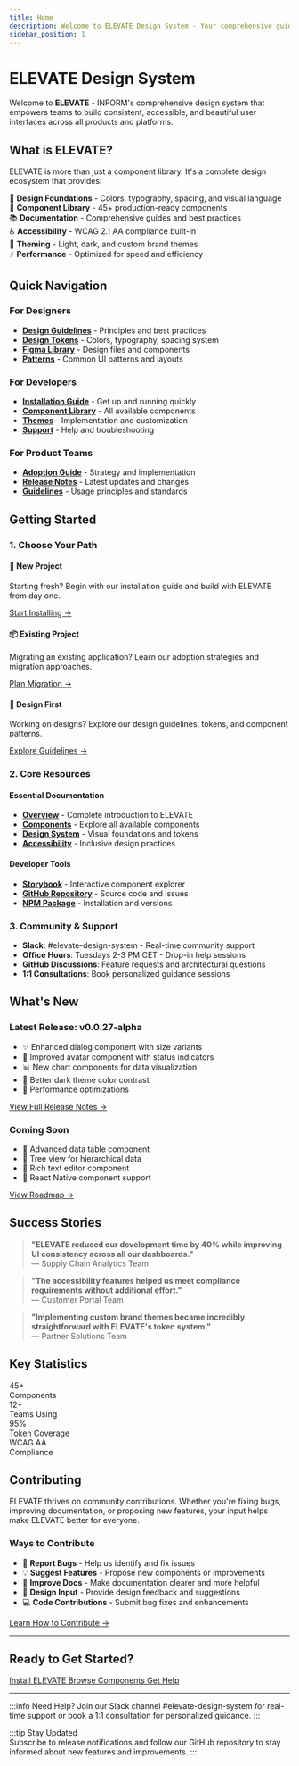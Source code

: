 ```yaml
---
title: Home
description: Welcome to ELEVATE Design System - Your comprehensive guide to building consistent, accessible interfaces
sidebar_position: 1
---
```


# ELEVATE Design System

Welcome to **ELEVATE** - INFORM's comprehensive design system that empowers teams to build consistent, accessible, and beautiful user interfaces across all products and platforms.

## What is ELEVATE?

ELEVATE is more than just a component library. It's a complete design ecosystem that provides:

🎨 **Design Foundations** - Colors, typography, spacing, and visual language  
🧩 **Component Library** - 45+ production-ready components  
📚 **Documentation** - Comprehensive guides and best practices  
♿ **Accessibility** - WCAG 2.1 AA compliance built-in  
🌙 **Theming** - Light, dark, and custom brand themes  
⚡ **Performance** - Optimized for speed and efficiency  

## Quick Navigation

### For Designers
- **[Design Guidelines](/docs/guidelines)** - Principles and best practices
- **[Design Tokens](/docs/design)** - Colors, typography, spacing system  
- **[Figma Library](https://figma.com/elevate)** - Design files and components
- **[Patterns](/docs/patterns)** - Common UI patterns and layouts

### For Developers
- **[Installation Guide](/docs/home/installation)** - Get up and running quickly
- **[Component Library](/docs/components)** - All available components
- **[Themes](/docs/home/themes)** - Implementation and customization
- **[Support](/docs/home/support)** - Help and troubleshooting

### For Product Teams
- **[Adoption Guide](/docs/home/adoption)** - Strategy and implementation  
- **[Release Notes](/docs/home/releases)** - Latest updates and changes
- **[Guidelines](/docs/guidelines)** - Usage principles and standards

## Getting Started

### 1. Choose Your Path

<div className="elvt-path-cards">
  <div className="elvt-path-card elvt-path-card--primary">
    <h4>🚀 New Project</h4>
    <p>Starting fresh? Begin with our installation guide and build with ELEVATE from day one.</p>
    <a href="./installation">Start Installing →</a>
  </div>
  
  <div className="elvt-path-card elvt-path-card--success">
    <h4>📦 Existing Project</h4>
    <p>Migrating an existing application? Learn our adoption strategies and migration approaches.</p>
    <a href="./adoption">Plan Migration →</a>
  </div>
  
  <div className="elvt-path-card elvt-path-card--purple">
    <h4>🎨 Design First</h4>
    <p>Working on designs? Explore our design guidelines, tokens, and component patterns.</p>
    <a href="../guidelines">Explore Guidelines →</a>
  </div>
</div>

### 2. Core Resources

#### Essential Documentation
- **[Overview](/docs/home/overview)** - Complete introduction to ELEVATE
- **[Components](/docs/components)** - Explore all available components  
- **[Design System](/docs/design)** - Visual foundations and tokens
- **[Accessibility](/docs/guidelines/accessibility)** - Inclusive design practices

#### Developer Tools
- **[Storybook](https://elevate-core-ui.inform-cloud.io)** - Interactive component explorer
- **[GitHub Repository](https://github.com/inform-elevate/elevate-ds)** - Source code and issues
- **[NPM Package](https://npmjs.com/package/@inform-elevate/elevate-core-ui)** - Installation and versions

### 3. Community & Support

- **Slack**: #elevate-design-system - Real-time community support
- **Office Hours**: Tuesdays 2-3 PM CET - Drop-in help sessions  
- **GitHub Discussions**: Feature requests and architectural questions
- **1:1 Consultations**: Book personalized guidance sessions

## What's New

### Latest Release: v0.0.27-alpha
- ✨ Enhanced dialog component with size variants
- 🎨 Improved avatar component with status indicators  
- 📊 New chart components for data visualization
- 🌙 Better dark theme color contrast
- 🚀 Performance optimizations

[View Full Release Notes →](/docs/home/releases)

### Coming Soon
- 📅 Advanced data table component
- 🌳 Tree view for hierarchical data  
- 📝 Rich text editor component
- 📱 React Native component support

[View Roadmap →](/docs/home/releases#roadmap)

## Success Stories

> **"ELEVATE reduced our development time by 40% while improving UI consistency across all our dashboards."**  
> — Supply Chain Analytics Team

> **"The accessibility features helped us meet compliance requirements without additional effort."**  
> — Customer Portal Team

> **"Implementing custom brand themes became incredibly straightforward with ELEVATE's token system."**  
> — Partner Solutions Team

## Key Statistics

<div className="elvt-stats-grid">
  <div className="elvt-stat">
    <div className="elvt-stat-number elvt-stat-number--primary">45+</div>
    <div className="elvt-stat-label">Components</div>
  </div>
  <div className="elvt-stat">
    <div className="elvt-stat-number elvt-stat-number--success">12+</div>
    <div className="elvt-stat-label">Teams Using</div>
  </div>
  <div className="elvt-stat">
    <div className="elvt-stat-number elvt-stat-number--warning">95%</div>
    <div className="elvt-stat-label">Token Coverage</div>
  </div>
  <div className="elvt-stat">
    <div className="elvt-stat-number elvt-stat-number--error">WCAG AA</div>
    <div className="elvt-stat-label">Compliance</div>
  </div>
</div>

## Contributing

ELEVATE thrives on community contributions. Whether you're fixing bugs, improving documentation, or proposing new features, your input helps make ELEVATE better for everyone.

### Ways to Contribute
- 🐛 **Report Bugs** - Help us identify and fix issues
- 💡 **Suggest Features** - Propose new components or improvements  
- 📝 **Improve Docs** - Make documentation clearer and more helpful
- 🎨 **Design Input** - Provide design feedback and suggestions
- 💻 **Code Contributions** - Submit bug fixes and enhancements

[Learn How to Contribute →](https://github.com/inform-elevate/elevate-ds/blob/main/CONTRIBUTING.md)

---

## Ready to Get Started?

<div className="elvt-action-buttons">
  <a href="./installation" className="elvt-button-primary">
    Install ELEVATE
  </a>
  <a href="../components" className="elvt-button-secondary">
    Browse Components
  </a>
  <a href="./support" className="elvt-button-tertiary">
    Get Help
  </a>
</div>

---

:::info Need Help?
Join our Slack channel #elevate-design-system for real-time support or book a 1:1 consultation for personalized guidance.
:::

:::tip Stay Updated  
Subscribe to release notifications and follow our GitHub repository to stay informed about new features and improvements.
:::
